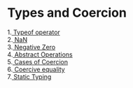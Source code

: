 # Types and Coercion
1.[ Typeof operator](./Typeof.md) </br>
2.[ NaN](./NaN.md) </br>
3.[ Negative Zero](./negZero.md) </br>
4.[ Abstract Operations](./AbstractOperations.md) </br>
5.[ Cases of Coercion](./CasesOfCoercion.md) </br>
6.[ Coercive equality](./CoerciveEquality.md) </br>
7.[ Static Typing](./StaticTyping.md) </br>
